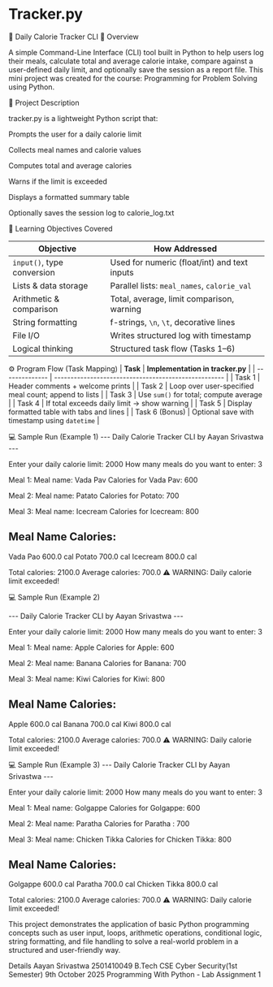 # Tracker.py

🥗 Daily Calorie Tracker CLI
📘 Overview

A simple Command-Line Interface (CLI) tool built in Python to help users log their meals, calculate total and average calorie intake, compare against a user-defined daily limit, and optionally save the session as a report file.
This mini project was created for the course: Programming for Problem Solving using Python.

🧩 Project Description

tracker.py is a lightweight Python script that:

Prompts the user for a daily calorie limit

Collects meal names and calorie values

Computes total and average calories

Warns if the limit is exceeded

Displays a formatted summary table

Optionally saves the session log to calorie_log.txt

🎯 Learning Objectives Covered

| **Objective**              | **How Addressed**                            |
| -------------------------- | -------------------------------------------- |
| `input()`, type conversion | Used for numeric (float/int) and text inputs |
| Lists & data storage       | Parallel lists: `meal_names`, `calorie_val`  |
| Arithmetic & comparison    | Total, average, limit comparison, warning    |
| String formatting          | f-strings, `\n`, `\t`, decorative lines      |
| File I/O                   | Writes structured log with timestamp         |
| Logical thinking           | Structured task flow (Tasks 1–6)             |


⚙️ Program Flow (Task Mapping)
| **Task**       | **Implementation in tracker.py**                     |
| -------------- | ---------------------------------------------------- |
| Task 1         | Header comments + welcome prints                     |
| Task 2         | Loop over user-specified meal count; append to lists |
| Task 3         | Use `sum()` for total; compute average               |
| Task 4         | If total exceeds daily limit → show warning          |
| Task 5         | Display formatted table with tabs and lines          |
| Task 6 (Bonus) | Optional save with timestamp using `datetime`        |



💻 Sample Run (Example 1)
--- Daily Calorie Tracker CLI by Aayan Srivastwa ---

Enter your daily calorie limit: 2000
How many meals do you want to enter: 3

Meal 1:
Meal name: Vada Pav
Calories for Vada Pav: 600

Meal 2:
Meal name: Patato
Calories for Potato: 700

Meal 3:
Meal name: Icecream
Calories for Icecream: 800

Meal Name                  Calories:
--------------------------------------------------
Vada Pao                  600.0 cal
Potato                    700.0 cal
Icecream                  800.0 cal

Total calories: 2100.0
Average calories: 700.0
⚠️ WARNING: Daily calorie limit exceeded!


💻 Sample Run (Example 2)

--- Daily Calorie Tracker CLI by Aayan Srivastwa ---

Enter your daily calorie limit: 2000
How many meals do you want to enter: 3

Meal 1:
Meal name: Apple
Calories for Apple: 600

Meal 2:
Meal name: Banana
Calories for Banana: 700

Meal 3:
Meal name: Kiwi
Calories for Kiwi: 800

Meal Name                  Calories:
--------------------------------------------------
Apple                      600.0 cal
Banana                     700.0 cal
Kiwi                       800.0 cal

Total calories: 2100.0
Average calories: 700.0
⚠️ WARNING: Daily calorie limit exceeded!

💻 Sample Run (Example 3)
--- Daily Calorie Tracker CLI by Aayan Srivastwa ---

Enter your daily calorie limit: 2000
How many meals do you want to enter: 3

Meal 1:
Meal name: Golgappe
Calories for Golgappe: 600

Meal 2:
Meal name: Paratha
Calories for Paratha : 700

Meal 3:
Meal name: Chicken Tikka
Calories for Chicken Tikka: 800

Meal Name                  Calories:
--------------------------------------------------
Golgappe                   600.0 cal
Paratha                    700.0 cal
Chicken Tikka              800.0 cal

Total calories: 2100.0
Average calories: 700.0
⚠️ WARNING: Daily calorie limit exceeded!




This project demonstrates the application of basic Python programming concepts such as user input, loops, arithmetic operations, conditional logic, string formatting, and file handling to solve a real-world problem in a structured and user-friendly way.



Details
Aayan Srivastwa
2501410049
B.Tech CSE Cyber Security(1st Semester)
9th October 2025
Programming With Python - Lab Assignment 1
